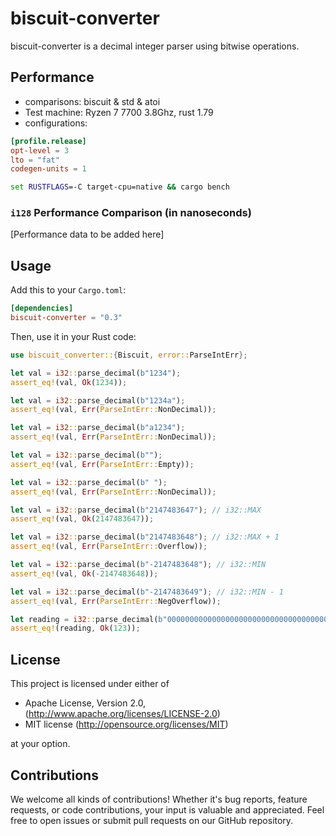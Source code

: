# biscuit-converter

biscuit-converter is a decimal integer parser using bitwise operations.

## Performance
* comparisons: biscuit & std & atoi
* Test machine: Ryzen 7 7700 3.8Ghz, rust 1.79
* configurations:

```toml
[profile.release]
opt-level = 3
lto = "fat"
codegen-units = 1
```
```cmd
set RUSTFLAGS=-C target-cpu=native && cargo bench
```


### `i128` Performance Comparison (in nanoseconds)

[Performance data to be added here]

## Usage

Add this to your `Cargo.toml`:

```toml
[dependencies]
biscuit-converter = "0.3"
```

Then, use it in your Rust code:

```rust
use biscuit_converter::{Biscuit, error::ParseIntErr};

let val = i32::parse_decimal(b"1234");
assert_eq!(val, Ok(1234));

let val = i32::parse_decimal(b"1234a");
assert_eq!(val, Err(ParseIntErr::NonDecimal));

let val = i32::parse_decimal(b"a1234");
assert_eq!(val, Err(ParseIntErr::NonDecimal));

let val = i32::parse_decimal(b"");
assert_eq!(val, Err(ParseIntErr::Empty));

let val = i32::parse_decimal(b" ");
assert_eq!(val, Err(ParseIntErr::NonDecimal));

let val = i32::parse_decimal(b"2147483647"); // i32::MAX
assert_eq!(val, Ok(2147483647));

let val = i32::parse_decimal(b"2147483648"); // i32::MAX + 1
assert_eq!(val, Err(ParseIntErr::Overflow));

let val = i32::parse_decimal(b"-2147483648"); // i32::MIN
assert_eq!(val, Ok(-2147483648));

let val = i32::parse_decimal(b"-2147483649"); // i32::MIN - 1
assert_eq!(val, Err(ParseIntErr::NegOverflow));

let reading = i32::parse_decimal(b"0000000000000000000000000000000000000123");
assert_eq!(reading, Ok(123));
```

## License

This project is licensed under either of

- Apache License, Version 2.0, (http://www.apache.org/licenses/LICENSE-2.0)
- MIT license (http://opensource.org/licenses/MIT)

at your option.

## Contributions

We welcome all kinds of contributions! Whether it's bug reports, feature requests, or code contributions, 
your input is valuable and appreciated. Feel free to open issues or submit pull requests on our GitHub repository.